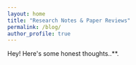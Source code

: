 ```yaml
---
layout: home
title: "Research Notes & Paper Reviews"
permalink: /blog/
author_profile: true
---
```


Hey! Here's some honest thoughts..**.
